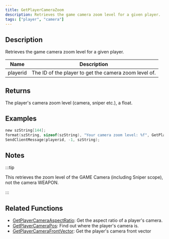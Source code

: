 ```yaml
---
title: GetPlayerCameraZoom
description: Retrieves the game camera zoom level for a given player.
tags: ["player", "camera"]
---
```


## Description

Retrieves the game camera zoom level for a given player.

| Name     | Description                                           |
| -------- | ----------------------------------------------------- |
| playerid | The ID of the player to get the camera zoom level of. |

## Returns

The player's camera zoom level (camera, sniper etc.), a float.

## Examples

```c
new szString[144];
format(szString, sizeof(szString), "Your camera zoom level: %f", GetPlayerCameraZoom(playerid));
SendClientMessage(playerid, -1, szString);
```

## Notes

:::tip

This retrieves the zoom level of the GAME Camera (including Sniper scope), not the camera WEAPON.

:::

## Related Functions

- [GetPlayerCameraAspectRatio](GetPlayerCameraAspectRation): Get the aspect ratio of a player's camera.
- [GetPlayerCameraPos](GetPlayerCameraPos): Find out where the player's camera is.
- [GetPlayerCameraFrontVector](GetPlayerCameraFrontVector): Get the player's camera front vector
